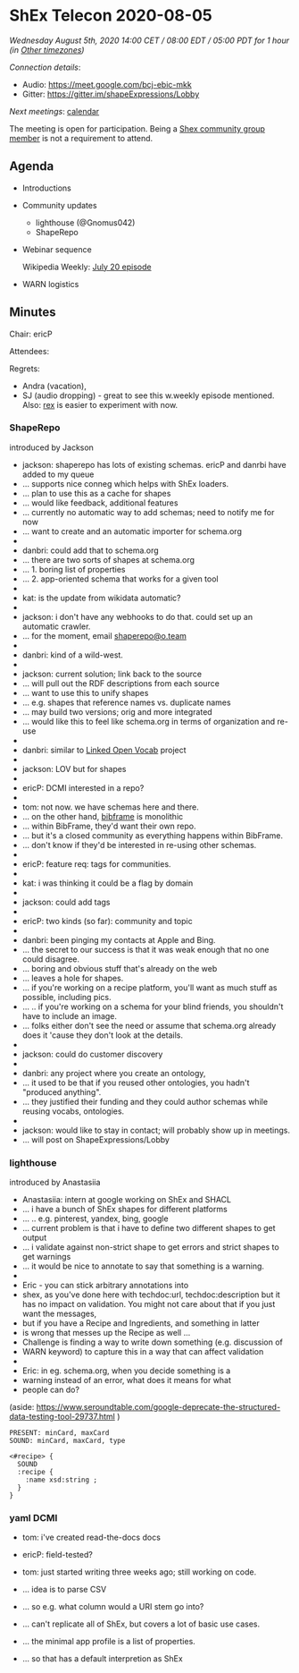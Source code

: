# ShEx Telecon 2020-08-05

*Wednesday August 5th, 2020 14:00 CET / 08:00 EDT / 05:00 PDT for 1 hour (in [Other timezones](https://www.timeanddate.com/worldclock/fixedtime.html?msg=ShEx+CG&iso=20200722T14&p1=195&ah=1))*

*Connection details*:

* Audio: https://meet.google.com/bcj-ebic-mkk
* Gitter: https://gitter.im/shapeExpressions/Lobby

*Next meetings*: [calendar](https://calendar.google.com/event?action=TEMPLATE&tmeid=N2VyOGMyYjJnZTVma25qMWhlYWF2YmYycHFfMjAyMDAxMDhUMTMwMDAwWiBtaWNlbGlvLmJlX2FjM2xqNzNqdTA0YTY3OGIwaHRsMXBpamRvQGc&tmsrc=micelio.be_ac3lj73ju04a678b0htl1pijdo%40group.calendar.google.com&scp=ALL)

The meeting is open for participation. Being a [Shex community group member](https://www.w3.org/community/shex/participants) is not a requirement to attend.

## Agenda

* Introductions

* Community updates
  * lighthouse (@Gnomus042)
  * ShapeRepo

* Webinar sequence

   Wikipedia Weekly: [July 20 episode](https://www.youtube.com/watch?v=nM8kXuZM3lQ)

* WARN logistics

## Minutes
  
Chair: ericP

Attendees: 

Regrets:
* Andra (vacation),
* SJ (audio dropping) - great to see this w.weekly episode mentioned.
Also: [rex](https://underlay.github.io/rex) is easier to experiment with now.

### ShapeRepo

introduced by Jackson

* jackson: shaperepo has lots of existing schemas. ericP and danrbi have added to my queue
* ... supports nice conneg which helps with ShEx loaders.
* ... plan to use this as a cache for shapes
* ... would like feedback, additional features
* ... currently no automatic way to add schemas; need to notify me for now
* ... want to create and an automatic importer for schema.org
* 
* danbri: could add that to schema.org
* ... there are two sorts of shapes at schema.org
* ... 1. boring list of properties
* ... 2. app-oriented schema that works for a given tool
* 
* kat: is the update from wikidata automatic?
* 
* jackson: i don't have any webhooks to do that. could set up an automatic crawler.
* ... for the moment, email shaperepo@o.team
* 
* danbri: kind of a wild-west.
* 
* jackson: current solution; link back to the source
* ... will pull out the RDF descriptions from each source
* ... want to use this to unify shapes
* ... e.g. shapes that reference names vs. duplicate names
* ... may build two versions; orig and more integrated
* ... would like this to feel like schema.org in terms of organization and re-use
* 
* danbri: similar to [Linked Open Vocab](https://lov.linkeddata.es/dataset/lov/) project
* 
* jackson: LOV but for shapes
* 
* ericP: DCMI interested in a repo?
* 
* tom: not now. we have schemas here and there.
* ... on the other hand, [bibframe](https://www.loc.gov/bibframe/) is monolithic
* ... within BibFrame, they'd want their own repo.
* ... but it's a closed community as everything happens within BibFrame.
* ... don't know if they'd be interested in re-using other schemas.
* 
* ericP: feature req: tags for communities.
* 
* kat: i was thinking it could be a flag by domain
* 
* jackson: could add tags
* 
* ericP: two kinds (so far): community and topic
* 
* danbri: been pinging my contacts at Apple and Bing.
* ... the secret to our success is that it was weak enough that no one could disagree.
* ... boring and obvious stuff that's already on the web
* ... leaves a hole for shapes.
* ... if you're working on a recipe platform, you'll want as much stuff as possible, including pics.
* ... .. if you're working on a schema for your blind friends, you shouldn't have to include an image.
* ... folks either don't see the need or assume that schema.org already does it 'cause they don't look at the details.
* 
* jackson: could do customer discovery
* 
* danbri: any project where you create an ontology,
* ... it used to be that if you reused other ontologies, you hadn't "produced anything".
* ... they justified their funding and they could author schemas while reusing vocabs, ontologies.
* 
* jackson: would like to stay in contact; will probably show up in meetings.
* ... will post on ShapeExpressions/Lobby

### lighthouse

introduced by Anastasiia

* Anastasiia: intern at google working on ShEx and SHACL
* ... i have a bunch of ShEx shapes for different platforms
* ... .. e.g. pinterest, yandex, bing, google
* ... current problem is that i have to define two different shapes to get output
* ... i validate against non-strict shape to get errors and strict shapes to get warnings
* ... it would be nice to annotate to say that something is a warning.
* 
* Eric - you can stick arbitrary annotations into 
* shex, as you've done here with techdoc:url, techdoc:description but it has no impact on validation. You might not care about that if you just want the messages, 
* but if you have a Recipe and Ingredients, and something in latter 
* is wrong that messes up the Recipe as well ...
* Challenge is finding a way to write down something (e.g. discussion of
* WARN keyword) to capture this in a way that can affect validation
* 
* Eric: in eg. schema.org, when you decide something is a 
* warning instead of an error, what does it means for what 
* people can do?

(aside: https://www.seroundtable.com/google-deprecate-the-structured-data-testing-tool-29737.html )

``` shex
PRESENT: minCard, maxCard
SOUND: minCard, maxCard, type

<#recipe> {
  SOUND
  :recipe {
    :name xsd:string ;
  }
}
```

### yaml DCMI

* tom: i've created read-the-docs docs

* ericP: field-tested?

* tom: just started writing three weeks ago; still working on code.
* ... idea is to parse CSV
* ... so e.g. what column would a URI stem go into?
* ... can't replicate all of ShEx, but covers a lot of basic use cases.
* ... the minimal app profile is a list of properties.
* ... so that has a default interpretion as ShEx
